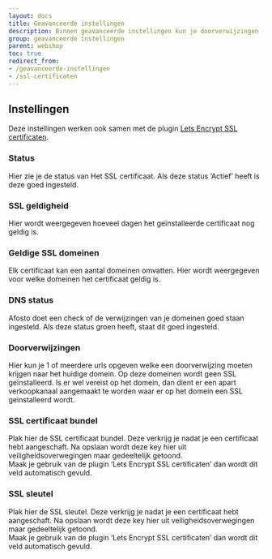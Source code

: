 ```yaml
---
layout: docs
title: Geavanceerde instellingen
description: Binnen geavanceerde instellingen kun je doorverwijzingen (redirect) van een ander domein naar het geselecteerde domein instellen. Tevens kun je hier je SSL certificaat uploaden.
group: geavanceerde instellingen
parent: webshop
toc: true
redirect_from:
- /geavanceerde-instellingen
- /ssl-certificaten
---
```


## Instellingen
Deze instellingen werken ook samen met de plugin [Lets Encrypt SSL certificaten](/plugins/lets-encrypt-ssl-certificaten).
 
### Status
Hier zie je de status van Het SSL certificaat. Als deze status ‘Actief’ heeft is deze goed ingesteld.

### SSL geldigheid
Hier wordt weergegeven hoeveel dagen het geïnstalleerde certificaat nog geldig is. 

### Geldige SSL domeinen
Elk certificaat kan een aantal domeinen omvatten. Hier wordt weergegeven voor welke domeinen het certificaat geldig is.

### DNS status
Afosto doet een check of de verwijzingen van je domeinen goed staan ingesteld. Als deze status groen heeft, staat dit goed ingesteld. 

### Doorverwijzingen
Hier kun je 1 of meerdere urls opgeven welke een doorverwijzing moeten krijgen naar het huidige domein. 
Op deze domeinen wordt geen SSL geïnstalleerd. Is er wel vereist op het domein, dan dient er een apart verkoopkanaal aangemaakt te worden waar er op het domein een SSL geinstalleerd wordt. 

### SSL certificaat bundel
Plak hier de SSL certificaat bundel. Deze verkrijg je nadat je een certificaat hebt aangeschaft. Na opslaan wordt deze key hier uit veiligheidsoverwegingen maar gedeeltelijk getoond.  
Maak je gebruik van de plugin ‘Lets Encrypt SSL certificaten’ dan wordt dit veld automatisch gevuld. 

### SSL sleutel
Plak hier de SSL sleutel. Deze verkrijg je nadat je een certificaat hebt aangeschaft. Na opslaan wordt deze key hier uit veiligheidsoverwegingen maar gedeeltelijk getoond.  
Maak je gebruik van de plugin ‘Lets Encrypt SSL certificaten’ dan wordt dit veld automatisch gevuld. 

